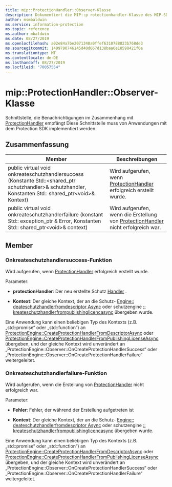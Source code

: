 ```yaml
---
title: mip::ProtectionHandler::Observer-Klasse
description: Dokumentiert die MIP::p rotectionhandler-Klasse des MIP-SDK (Microsoft Information Protection).
author: msmbaldwin
ms.service: information-protection
ms.topic: reference
ms.author: mbaldwin
ms.date: 08/27/2019
ms.openlocfilehash: a02e84a7be2071340a0ffef6310788823b768de3
ms.sourcegitcommit: 1499790746145d40d667d138baa6e18598421f0e
ms.translationtype: MT
ms.contentlocale: de-DE
ms.lasthandoff: 08/27/2019
ms.locfileid: "70057554"
---
```

# <a name="class-mipprotectionhandlerobserver"></a>mip::ProtectionHandler::Observer-Klasse 
Schnittstelle, die Benachrichtigungen im Zusammenhang mit [ProtectionHandler](class_mip_protectionhandler.md) empfängt
Diese Schnittstelle muss von Anwendungen mit dem Protection SDK implementiert werden.
  
## <a name="summary"></a>Zusammenfassung
 Member                        | Beschreibungen                                
--------------------------------|---------------------------------------------
public virtual void onkreateschutzhandlersuccess (Konstante Std::\<shared_ptr schutzhandler\>& schutzhandler, Konstanten Std:: shared_ptr\<void\>& Kontext)  |  Wird aufgerufen, wenn [ProtectionHandler](class_mip_protectionhandler.md) erfolgreich erstellt wurde.
public virtual void onkreateschutzhandlerfailure (konstant Std:: exception_ptr & Error, Konstanten Std:: shared_ptr\<void\>& context)  |  Wird aufgerufen, wenn die Erstellung von [ProtectionHandler](class_mip_protectionhandler.md) nicht erfolgreich war.
  
## <a name="members"></a>Member
  
### <a name="oncreateprotectionhandlersuccess-function"></a>Onkreateschutzhandlersuccess-Funktion
Wird aufgerufen, wenn [ProtectionHandler](class_mip_protectionhandler.md) erfolgreich erstellt wurde.

Parameter:  
* **protectionHandler**: Der neu erstellte Schutz [Handler](class_mip_protectionhandler.md) .


* **Kontext**: Der gleiche Kontext, der an die Schutz- [Engine:: deateschutzhandlerfromdescriptor Async](class_mip_protectionengine.md#createprotectionhandlerfromdescriptorasync-function) oder schutzengine [:: kreateschutzhandlerfrompublishinglicencasync](class_mip_protectionengine.md#createprotectionhandlerfrompublishinglicenseasync-function) übergeben wurde.


Eine Anwendung kann einen beliebigen Typ des Kontexts (z.B. „std::promise“ oder „std::function“) an [ProtectionEngine::CreateProtectionHandlerFromDescriptorAsync](class_mip_protectionengine.md#createprotectionhandlerfromdescriptorasync-function) oder [ProtectionEngine::CreateProtectionHandlerFromPublishingLicenseAsync](class_mip_protectionengine.md#createprotectionhandlerfrompublishinglicenseasync-function) übergeben, und der gleiche Kontext wird unverändert an „ProtectionEngine::Observer::OnCreateProtectionHandlerSuccess“ oder „ProtectionEngine::Observer::OnCreateProtectionHandlerFailure“ weitergeleitet.
  
### <a name="oncreateprotectionhandlerfailure-function"></a>Onkreateschutzhandlerfailure-Funktion
Wird aufgerufen, wenn die Erstellung von [ProtectionHandler](class_mip_protectionhandler.md) nicht erfolgreich war.

Parameter:  
* **Fehler**: Fehler, der während der Erstellung aufgetreten ist 


* **Kontext**: Der gleiche Kontext, der an die Schutz- [Engine:: deateschutzhandlerfromdescriptor Async](class_mip_protectionengine.md#createprotectionhandlerfromdescriptorasync-function) oder schutzengine [:: kreateschutzhandlerfrompublishinglicencasync](class_mip_protectionengine.md#createprotectionhandlerfrompublishinglicenseasync-function) übergeben wurde.


Eine Anwendung kann einen beliebigen Typ des Kontexts (z.B. „std::promise“ oder „std::function“) an [ProtectionEngine::CreateProtectionHandlerFromDescriptorAsync](class_mip_protectionengine.md#createprotectionhandlerfromdescriptorasync-function) oder [ProtectionEngine::CreateProtectionHandlerFromPublishingLicenseAsync](class_mip_protectionengine.md#createprotectionhandlerfrompublishinglicenseasync-function) übergeben, und der gleiche Kontext wird unverändert an „ProtectionEngine::Observer::OnCreateProtectionHandlerSuccess“ oder „ProtectionEngine::Observer::OnCreateProtectionHandlerFailure“ weitergeleitet.